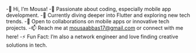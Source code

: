 -👋 Hi, I’m Mousa!
-👀 Passionate about coding, 
    especially mobile app development.
-🌱 Currently diving deeper into Flutter
     and exploring new tech trends.
-💞️ Open to collaborations on mobile apps
     or innovative tech projects.
-📫 Reach me at mousaabbas17@gmail.com 
    or connect with me here!
-⚡ Fun Fact: I’m also a network engineer
    and love finding creative solutions in tech.

<!---
itsmousa7/itsmousa7 is a ✨ special ✨ repository because its `README.md` (this file) appears on your GitHub profile.
You can click the Preview link to take a look at your changes.
--->
